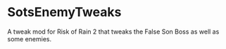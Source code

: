 # SotsEnemyTweaks
A tweak mod for Risk of Rain 2 that tweaks the False Son Boss as well as some enemies.
